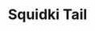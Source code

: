 ---
slug: squidki-tail
title: Squidki Tail
description: "Squidki Tail is an exciting online game. Play for free directly in your browser!"
icon: /images/new_mods/Sprunki Tail.png
url: https://wowtbc.net/sprunkin/sprunki-tail/index.html
previewImage: /images/new_mods/Sprunki Tail.png
type: new mods

# SEO配置
seo:
  title: "Squidki Tail - Play Free Online Game | Fun Browser Games"
  description: "Squidki Tail - Play this fun online game for free in your browser. No download required!"
  ogImage: "/images/new_mods/Sprunki Tail.png"
  keywords: "squidki-tail, online game, browser game, free game, new mods game, play online"

videoUrls:
  - https://www.youtube.com/embed/example1
  - https://www.youtube.com/embed/example2

whyPlay:
  title: "Why Play Squidki Tail?"
  items:
    - "Immersive Gameplay: Squidki Tail offers an engaging and immersive gaming experience that will keep you entertained for hours"
    - "Challenging Levels: Test your skills with increasingly difficult challenges and obstacles"
    - "Beautiful Graphics: Enjoy stunning visuals and smooth animations that bring the game world to life"
    - "Regular Updates: New content and features are added regularly to keep the game fresh and exciting"
    - "Free to Play: Experience all the fun without spending a penny"
    - "Community Features: Connect with other players, share strategies, and compete for high scores"
    - "Cross-Platform: Play on any device with a web browser, no downloads required"

features:
  title: "Key Features of Squidki Tail"
  image: "/images/new_mods/Sprunki Tail.png"
  items:
    - "Intuitive Controls: Easy to learn controls make Squidki Tail accessible for players of all skill levels"
    - "Multiple Game Modes: Enjoy various gameplay options that provide different challenges and experiences"
    - "Character Customization: Personalize your gaming experience with unique characters and items"
    - "Achievement System: Complete special tasks to earn rewards and recognition"
    - "Leaderboards: Compete with players worldwide and see who can achieve the highest scores"

characteristics:
  title: "Game Characteristics"
  image: "/images/new_mods/Sprunki Tail.png"
  items:
    - "Genre: New mods game with elements of strategy and skill"
    - "Difficulty: Suitable for both casual gamers and those seeking a challenge"
    - "Play Time: Quick sessions or extended gameplay, depending on your preference"
    - "Art Style: Vibrant and engaging visuals that enhance the gaming experience"
    - "Sound Design: Immersive audio that complements the gameplay perfectly"

info: "Squidki Tail is an exciting online game that offers players a unique and engaging gaming experience. With its intuitive controls, stunning visuals, and challenging gameplay, Squidki Tail provides hours of entertainment for players of all ages and skill levels. Whether you're looking for a quick gaming session during a break or an extended play session, Squidki Tail delivers an immersive experience that will keep you coming back for more. The game features multiple levels of increasing difficulty, ensuring that players are constantly challenged as they progress. With regular updates adding new content and features, Squidki Tail remains fresh and exciting, providing endless entertainment options for its growing community of players."

howToPlayIntro: "Welcome to Squidki Tail! This guide will walk you through the basics and help you master the game. Whether you're a beginner or looking to improve your skills, these tips and instructions will enhance your gaming experience."

howToPlaySteps:
  - title: "Getting Started"
    description: "Begin your Squidki Tail adventure by familiarizing yourself with the controls. Use your keyboard or mouse to navigate through the game interface. The tutorial will guide you through the basic mechanics and help you understand the objectives."
  - title: "Understanding the Objectives"
    description: "In Squidki Tail, your main goal is to progress through levels by completing specific objectives. Each level presents unique challenges that require different strategies and approaches."
  - title: "Mastering the Controls"
    description: "Practice using the controls to improve your precision and reaction time. Squidki Tail requires quick reflexes and strategic thinking to overcome obstacles and defeat opponents."
  - title: "Utilizing Power-ups"
    description: "Collect power-ups throughout the game to enhance your abilities and overcome difficult challenges. Each power-up offers unique advantages that can be crucial for success."
  - title: "Developing Strategies"
    description: "As you progress in Squidki Tail, develop effective strategies for different scenarios. Analyze patterns, anticipate challenges, and adapt your approach to maximize your performance."

faq:
  title: "Frequently Asked Questions about Squidki Tail"
  items:
    - question: "Is Squidki Tail free to play?"
      answer: "Yes, Squidki Tail is completely free to play directly in your web browser. No downloads or purchases are required to enjoy the full game experience."
    - question: "Can I play Squidki Tail on mobile devices?"
      answer: "Yes, Squidki Tail is optimized for both desktop and mobile play. You can enjoy the game on any device with a web browser and internet connection."
    - question: "Are there any in-game purchases?"
      answer: "While Squidki Tail is free to play, there may be optional in-game purchases available for cosmetic items or additional features that don't affect core gameplay."
    - question: "How often is Squidki Tail updated?"
      answer: "The developers regularly update Squidki Tail with new content, features, and improvements based on player feedback and game performance."
    - question: "Can I play Squidki Tail offline?"
      answer: "Currently, Squidki Tail requires an internet connection to play as it's a browser-based online game."
    - question: "Is Squidki Tail suitable for children?"
      answer: "Yes, Squidki Tail is designed to be family-friendly and suitable for players of all ages."
    - question: "How do I report bugs or issues?"
      answer: "If you encounter any problems while playing Squidki Tail, you can report them through the game's support page or contact the developers directly through their website."
    - question: "Still Have Questions?"
      answer: "If you have additional questions about Squidki Tail that aren't covered in this FAQ, please visit our support center or contact our customer service team for assistance."
---